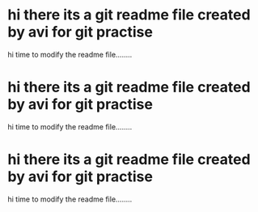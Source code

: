 # hi there its a git readme file created by avi for git practise
hi time to modify the readme file........

# hi there its a git readme file created by avi for git practise
hi time to modify the readme file........

# hi there its a git readme file created by avi for git practise
hi time to modify the readme file........